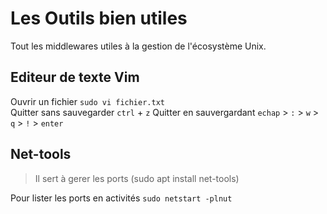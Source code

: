 # Les Outils bien utiles
Tout les middlewares utiles à la gestion de l'écosystème Unix.  

## Editeur de texte Vim
Ouvrir un fichier `sudo vi fichier.txt`   
Quitter sans sauvegarder `ctrl` + `z`
Quitter en sauvergardant `echap` > `:` > `w` > `q` > `!` > `enter`  

## Net-tools
> Il sert à gerer les ports (sudo apt install net-tools)
>
Pour lister les ports en activités `sudo netstart -plnut`  


